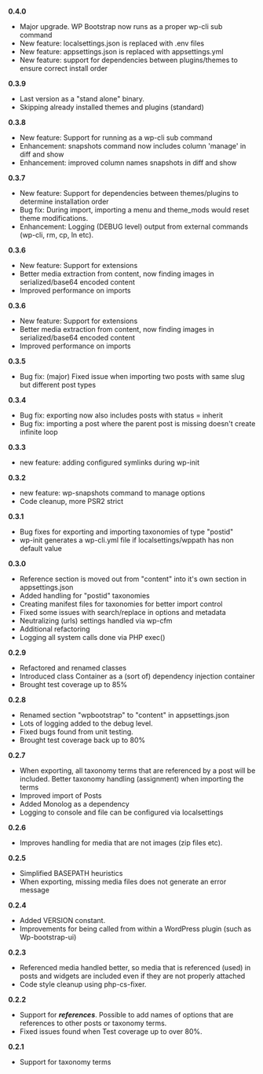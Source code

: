 **0.4.0**
  - Major upgrade. WP Bootstrap now runs as a proper wp-cli sub command
  - New feature: localsettings.json is replaced with .env files
  - New feature: appsettings.json is replaced with appsettings.yml
  - New feature: support for dependencies between plugins/themes to ensure correct install order

**0.3.9**
  - Last version as a "stand alone" binary.
  - Skipping already installed themes and plugins (standard)

**0.3.8**
  - New feature: Support for running as a wp-cli sub command
  - Enhancement: snapshots command now includes column 'manage' in diff and show
  - Enhancement: improved column names snapshots in diff and show

**0.3.7**
  - New feature: Support for dependencies between themes/plugins to determine installation order
  - Bug fix: During import, importing a menu and theme_mods would reset theme modifications.
  - Enhancement: Logging (DEBUG level) output from external commands (wp-cli, rm, cp, ln etc).

**0.3.6**
  - New feature: Support for extensions
  - Better media extraction from content, now finding images in serialized/base64 encoded content
  - Improved performance on imports

**0.3.6**
  - New feature: Support for extensions
  - Better media extraction from content, now finding images in serialized/base64 encoded content
  - Improved performance on imports

**0.3.5**

  - Bug fix: (major) Fixed issue when importing two posts with same slug but different post types

**0.3.4**

  - Bug fix: exporting now also includes posts with status = inherit
  - Bug fix: importing a post where the parent post is missing doesn't create infinite loop

**0.3.3**

  - new feature: adding configured symlinks during wp-init

**0.3.2**

  - new feature: wp-snapshots command to manage options
  - Code cleanup, more PSR2 strict

**0.3.1**

  - Bug fixes for exporting and importing taxonomies of type "postid"
  - wp-init generates a wp-cli.yml file if localsettings/wppath has non default value

**0.3.0**

  - Reference section is moved out from "content" into it's own section in appsettings.json
  - Added handling for "postid" taxonomies
  - Creating manifest files for taxonomies for better import control
  - Fixed some issues with search/replace in options and metadata
  - Neutralizing (urls) settings handled via wp-cfm
  - Additional refactoring
  - Logging all system calls done via PHP exec()

**0.2.9**

  - Refactored and renamed classes
  - Introduced class Container as a (sort of) dependency injection container
  - Brought test coverage up to 85%

**0.2.8**

  - Renamed section "wpbootstrap" to "content" in appsettings.json
  - Lots of logging added to the debug level.
  - Fixed bugs found from unit testing.
  - Brought test coverage back up to 80%

**0.2.7**

  - When exporting, all taxonomy terms that are referenced by a post will be included. Better taxonomy handling (assignment) when importing the terms
  - Improved import of Posts
  - Added Monolog as a dependency
  - Logging to console and file can be configured via localsettings

**0.2.6**

  - Improves handling for media that are not images (zip files etc).


**0.2.5**

  - Simplified BASEPATH heuristics
  - When exporting, missing media files does not generate an error message

**0.2.4**

  - Added VERSION constant.
  - Improvements for being called from within a WordPress plugin (such as Wp-bootstrap-ui)

**0.2.3**

  - Referenced media handled better, so media that is referenced (used) in posts and widgets are included even if they are not properly attached
  - Code style cleanup using php-cs-fixer.

**0.2.2**

  - Support for ***references***. Possible to add names of options that are references to other posts or taxonomy terms.
  - Fixed issues found when  Test coverage up to over 80%.


**0.2.1**

 - Support for taxonomy terms
